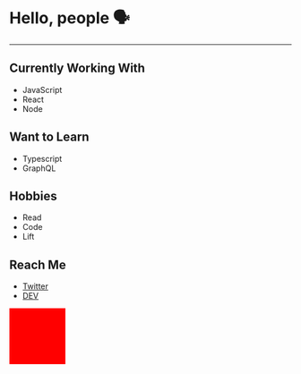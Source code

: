 # Hello, people 🗣

___

## Currently Working With
- JavaScript
- React
- Node

## Want to Learn
- Typescript
- GraphQL

## Hobbies
- Read
- Code
- Lift

## Reach Me
- [Twitter](https://twitter.com/austinftacnik)
- [DEV](https://dev.to/austinftacnik)

<html>
  <head></head>
  <body>
    <div style="width: 100px; height: 100px; background-color: red;"></div>  
  </body>
</html>

